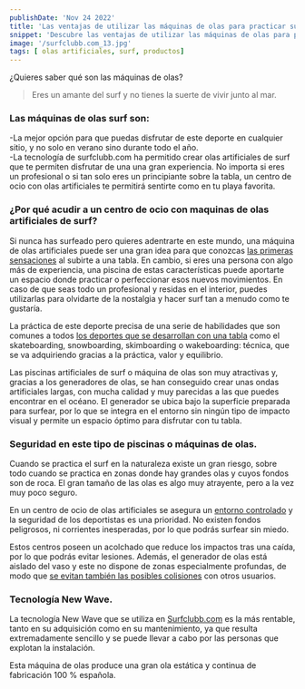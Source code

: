 ```yaml
---
publishDate: 'Nov 24 2022'
title: 'Las ventajas de utilizar las máquinas de olas para practicar surf'
snippet: 'Descubre las ventajas de utilizar las máquinas de olas para practicar surf.'
image: '/surfclubb.com_13.jpg'
tags: [ olas artificiales, surf, productos]
---
```


¿Quieres saber qué son las máquinas de olas?
 
> Eres un amante del surf y no tienes la suerte de vivir junto al mar.


### Las máquinas de olas surf son:

-La mejor opción para que puedas disfrutar de este deporte en cualquier sitio, y no solo en verano sino durante todo el año.<br>
-La tecnología de surfclubb.com ha permitido crear olas artificiales de surf que te permiten disfrutar de una una gran experiencia. No importa si eres un  profesional o si tan solo eres un principiante sobre la tabla, un centro de ocio con olas artificiales te permitirá sentirte como en tu playa favorita.

### ¿Por qué acudir a un centro de ocio con maquinas de olas artificiales de surf?

Si nunca has surfeado pero quieres adentrarte en este mundo, una máquina de olas artificiales puede ser una gran idea para que conozcas [las primeras sensaciones](https://) al subirte a una tabla. En cambio, si eres una persona con algo más de experiencia, una piscina de estas características puede aportarte un espacio donde practicar o perfeccionar esos nuevos movimientos. En caso de que seas todo un profesional y residas en el interior, puedes utilizarlas para olvidarte de la nostalgia y hacer surf tan a menudo como te gustaría.

La práctica de este deporte precisa de una serie de habilidades que son comunes a todos [los deportes que se desarrollan con una tabla](https://) como el skateboarding, snowboarding, skimboarding o wakeboarding: técnica, que se va adquiriendo gracias a la práctica, valor y equilibrio.

Las piscinas artificiales de surf o máquina de olas son muy atractivas y, gracias a los generadores de olas, se han conseguido crear unas ondas artificiales largas, con mucha calidad y muy parecidas a las que puedes encontrar en el océano. El generador se ubica bajo la superficie preparada para surfear, por lo que se integra en el entorno sin ningún tipo de impacto visual y permite un espacio óptimo para disfrutar con tu tabla.

### Seguridad en este tipo de piscinas o máquinas de olas.

Cuando se practica el surf en la naturaleza existe un gran riesgo, sobre todo cuando se practica en zonas donde hay grandes olas y cuyos fondos son de roca. El gran tamaño de las olas es algo muy atrayente, pero a la vez muy poco seguro.

En un centro de ocio de olas artificiales se asegura un [entorno controlado](https://) y la seguridad de los deportistas es una prioridad. No existen fondos peligrosos, ni corrientes inesperadas, por lo que podrás surfear sin miedo.

Estos centros poseen un acolchado que reduce los impactos tras una caída, por lo que podrás evitar lesiones. Además, el generador de olas está aislado del vaso y este no dispone de zonas especialmente profundas, de modo que [se evitan también las posibles colisiones](https://) con otros usuarios.

### Tecnología New Wave.

La tecnología New Wave que se utiliza en [Surfclubb.com](https://) es la más rentable, tanto en su adquisición como en su mantenimiento, ya que resulta extremadamente sencillo y se puede llevar a cabo por las personas que explotan la instalación.

Esta máquina de olas produce una gran ola estática y continua de fabricación 100 % española.